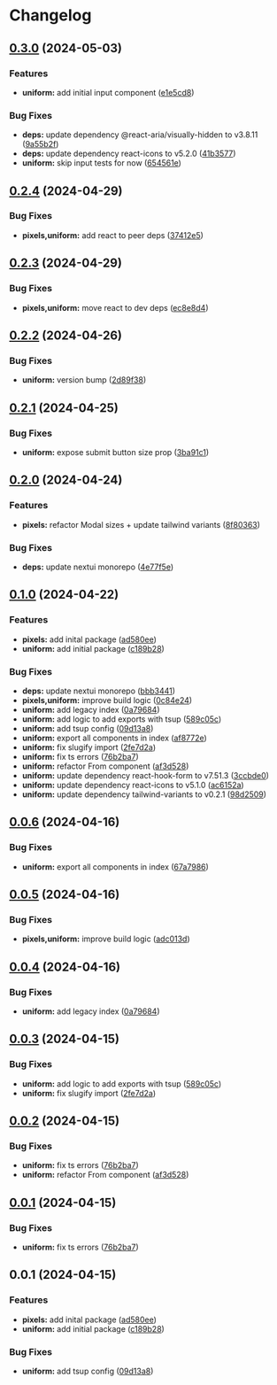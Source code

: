 # Changelog

## [0.3.0](https://github.com/fuf-stack/uniform/compare/uniform-v0.2.4...uniform-v0.3.0) (2024-05-03)


### Features

* **uniform:** add initial input component ([e1e5cd8](https://github.com/fuf-stack/uniform/commit/e1e5cd85e513138777670764f9f347362bac2933))


### Bug Fixes

* **deps:** update dependency @react-aria/visually-hidden to v3.8.11 ([9a55b2f](https://github.com/fuf-stack/uniform/commit/9a55b2ff61bbf2bd0160e80e02bcf864597e3547))
* **deps:** update dependency react-icons to v5.2.0 ([41b3577](https://github.com/fuf-stack/uniform/commit/41b3577f1ece67686e72569b91d5d608283d7290))
* **uniform:** skip input tests for now ([654561e](https://github.com/fuf-stack/uniform/commit/654561e2e065a3fbc3f89c9617576cc0ef76d286))

## [0.2.4](https://github.com/fuf-stack/uniform/compare/uniform-v0.2.3...uniform-v0.2.4) (2024-04-29)


### Bug Fixes

* **pixels,uniform:** add react to peer deps ([37412e5](https://github.com/fuf-stack/uniform/commit/37412e51e8199bf6359e09efc1167ddc63c2e838))

## [0.2.3](https://github.com/fuf-stack/uniform/compare/uniform-v0.2.2...uniform-v0.2.3) (2024-04-29)


### Bug Fixes

* **pixels,uniform:** move react to dev deps ([ec8e8d4](https://github.com/fuf-stack/uniform/commit/ec8e8d4e8e281d9434e00d7b81de0a9769371627))

## [0.2.2](https://github.com/fuf-stack/uniform/compare/uniform-v0.2.1...uniform-v0.2.2) (2024-04-26)


### Bug Fixes

* **uniform:** version bump ([2d89f38](https://github.com/fuf-stack/uniform/commit/2d89f38bf16d0284b8301008435fec3bb3323a31))

## [0.2.1](https://github.com/fuf-stack/uniform/compare/uniform-v0.2.0...uniform-v0.2.1) (2024-04-25)


### Bug Fixes

* **uniform:** expose submit button size prop ([3ba91c1](https://github.com/fuf-stack/uniform/commit/3ba91c104d40b898cf5bdd372ba6588badd0240c))

## [0.2.0](https://github.com/fuf-stack/uniform/compare/uniform-v0.1.0...uniform-v0.2.0) (2024-04-24)


### Features

* **pixels:** refactor Modal sizes + update tailwind variants ([8f80363](https://github.com/fuf-stack/uniform/commit/8f80363acbddd8aed080fe637267cbdc3c844abd))


### Bug Fixes

* **deps:** update nextui monorepo ([4e77f5e](https://github.com/fuf-stack/uniform/commit/4e77f5edfcaa301ec567903742c71d163a8015ff))

## [0.1.0](https://github.com/fuf-stack/uniform/compare/uniform-v0.0.6...uniform-v0.1.0) (2024-04-22)


### Features

* **pixels:** add inital package ([ad580ee](https://github.com/fuf-stack/uniform/commit/ad580eec37a2fefc5a61e08ce25c8e0328ba582f))
* **uniform:** add initial package ([c189b28](https://github.com/fuf-stack/uniform/commit/c189b287a83d43f41db715de8a9d5ebe0a558a1d))


### Bug Fixes

* **deps:** update nextui monorepo ([bbb3441](https://github.com/fuf-stack/uniform/commit/bbb3441cb71c4c765d2480d5a2cdf3d506dce6c3))
* **pixels,uniform:** improve build logic ([0c84e24](https://github.com/fuf-stack/uniform/commit/0c84e245547978b278b43021bfd9268bc3720875))
* **uniform:** add legacy index ([0a79684](https://github.com/fuf-stack/uniform/commit/0a79684f2aa8ba14071c2c2d1858b8939a3389b6))
* **uniform:** add logic to add exports with tsup ([589c05c](https://github.com/fuf-stack/uniform/commit/589c05c910c1cc15334becfc8c18321d0bf36016))
* **uniform:** add tsup config ([09d13a8](https://github.com/fuf-stack/uniform/commit/09d13a83d3e69ace8e614402237093fb1c0f037e))
* **uniform:** export all components in index ([af8772e](https://github.com/fuf-stack/uniform/commit/af8772eef59683cfef59341a9f43e0ffad909ddd))
* **uniform:** fix slugify import ([2fe7d2a](https://github.com/fuf-stack/uniform/commit/2fe7d2a4eb0698c7f9ea784188f985e51d1d7620))
* **uniform:** fix ts errors ([76b2ba7](https://github.com/fuf-stack/uniform/commit/76b2ba796c991eb0eaf6730428676e45fa6aef5d))
* **uniform:** refactor From component ([af3d528](https://github.com/fuf-stack/uniform/commit/af3d528bd7c1fc8bb6eba33bed74919799707482))
* **uniform:** update dependency react-hook-form to v7.51.3 ([3ccbde0](https://github.com/fuf-stack/uniform/commit/3ccbde0de283bf897bf50f7dddbcd15a87691c94))
* **uniform:** update dependency react-icons to v5.1.0 ([ac6152a](https://github.com/fuf-stack/uniform/commit/ac6152ad6668f238031e9a0560b0d015063cb741))
* **uniform:** update dependency tailwind-variants to v0.2.1 ([98d2509](https://github.com/fuf-stack/uniform/commit/98d25090b18f1b766b4bf39fce54ab6a24b7d8b1))

## [0.0.6](https://github.com/fuf-stack/uniform/compare/uniform-v0.0.5...uniform-v0.0.6) (2024-04-16)


### Bug Fixes

* **uniform:** export all components in index ([67a7986](https://github.com/fuf-stack/uniform/commit/67a798650dd7a1bf26c029bb79a90007f4f05d8f))

## [0.0.5](https://github.com/fuf-stack/uniform/compare/uniform-v0.0.4...uniform-v0.0.5) (2024-04-16)


### Bug Fixes

* **pixels,uniform:** improve build logic ([adc013d](https://github.com/fuf-stack/uniform/commit/adc013df9f12403acb6beeff0891b0f698a78701))

## [0.0.4](https://github.com/fuf-stack/uniform/compare/uniform-v0.0.3...uniform-v0.0.4) (2024-04-16)


### Bug Fixes

* **uniform:** add legacy index ([0a79684](https://github.com/fuf-stack/uniform/commit/0a79684f2aa8ba14071c2c2d1858b8939a3389b6))

## [0.0.3](https://github.com/fuf-stack/uniform/compare/uniform-v0.0.2...uniform-v0.0.3) (2024-04-15)


### Bug Fixes

* **uniform:** add logic to add exports with tsup ([589c05c](https://github.com/fuf-stack/uniform/commit/589c05c910c1cc15334becfc8c18321d0bf36016))
* **uniform:** fix slugify import ([2fe7d2a](https://github.com/fuf-stack/uniform/commit/2fe7d2a4eb0698c7f9ea784188f985e51d1d7620))

## [0.0.2](https://github.com/fuf-stack/uniform/compare/uniform-v0.0.1...uniform-v0.0.2) (2024-04-15)


### Bug Fixes

* **uniform:** fix ts errors ([76b2ba7](https://github.com/fuf-stack/uniform/commit/76b2ba796c991eb0eaf6730428676e45fa6aef5d))
* **uniform:** refactor From component ([af3d528](https://github.com/fuf-stack/uniform/commit/af3d528bd7c1fc8bb6eba33bed74919799707482))

## [0.0.1](https://github.com/fuf-stack/uniform/compare/uniform-v0.0.1...uniform-v0.0.1) (2024-04-15)


### Bug Fixes

* **uniform:** fix ts errors ([76b2ba7](https://github.com/fuf-stack/uniform/commit/76b2ba796c991eb0eaf6730428676e45fa6aef5d))

## 0.0.1 (2024-04-15)


### Features

* **pixels:** add inital package ([ad580ee](https://github.com/fuf-stack/uniform/commit/ad580eec37a2fefc5a61e08ce25c8e0328ba582f))
* **uniform:** add initial package ([c189b28](https://github.com/fuf-stack/uniform/commit/c189b287a83d43f41db715de8a9d5ebe0a558a1d))


### Bug Fixes

* **uniform:** add tsup config ([09d13a8](https://github.com/fuf-stack/uniform/commit/09d13a83d3e69ace8e614402237093fb1c0f037e))
